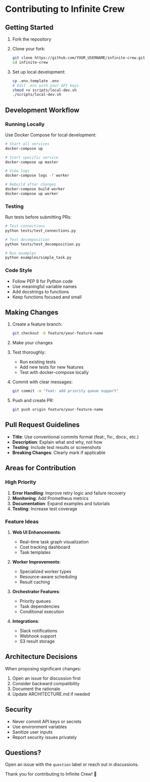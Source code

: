 # Contributing to Infinite Crew

## Getting Started

1. Fork the repository
2. Clone your fork:
   ```bash
   git clone https://github.com/YOUR_USERNAME/infinite-crew.git
   cd infinite-crew
   ```

3. Set up local development:
   ```bash
   cp .env.template .env
   # Edit .env with your API keys
   chmod +x scripts/local-dev.sh
   ./scripts/local-dev.sh
   ```

## Development Workflow

### Running Locally

Use Docker Compose for local development:

```bash
# Start all services
docker-compose up

# Start specific service
docker-compose up master

# View logs
docker-compose logs -f worker

# Rebuild after changes
docker-compose build worker
docker-compose up worker
```

### Testing

Run tests before submitting PRs:

```bash
# Test connections
python tests/test_connections.py

# Test decomposition
python tests/test_decomposition.py

# Run examples
python examples/simple_task.py
```

### Code Style

- Follow PEP 8 for Python code
- Use meaningful variable names
- Add docstrings to functions
- Keep functions focused and small

## Making Changes

1. Create a feature branch:
   ```bash
   git checkout -b feature/your-feature-name
   ```

2. Make your changes

3. Test thoroughly:
   - Run existing tests
   - Add new tests for new features
   - Test with docker-compose locally

4. Commit with clear messages:
   ```bash
   git commit -m "feat: add priority queue support"
   ```

5. Push and create PR:
   ```bash
   git push origin feature/your-feature-name
   ```

## Pull Request Guidelines

- **Title**: Use conventional commits format (feat:, fix:, docs:, etc.)
- **Description**: Explain what and why, not how
- **Testing**: Include test results or screenshots
- **Breaking Changes**: Clearly mark if applicable

## Areas for Contribution

### High Priority

1. **Error Handling**: Improve retry logic and failure recovery
2. **Monitoring**: Add Prometheus metrics
3. **Documentation**: Expand examples and tutorials
4. **Testing**: Increase test coverage

### Feature Ideas

1. **Web UI Enhancements**:
   - Real-time task graph visualization
   - Cost tracking dashboard
   - Task templates

2. **Worker Improvements**:
   - Specialized worker types
   - Resource-aware scheduling
   - Result caching

3. **Orchestrator Features**:
   - Priority queues
   - Task dependencies
   - Conditional execution

4. **Integrations**:
   - Slack notifications
   - Webhook support
   - S3 result storage

## Architecture Decisions

When proposing significant changes:

1. Open an issue for discussion first
2. Consider backward compatibility
3. Document the rationale
4. Update ARCHITECTURE.md if needed

## Security

- Never commit API keys or secrets
- Use environment variables
- Sanitize user inputs
- Report security issues privately

## Questions?

Open an issue with the `question` label or reach out in discussions.

Thank you for contributing to Infinite Crew! 🚀